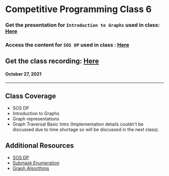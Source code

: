 # Competitive Programming Class 6

### Get the presentation for ```Introduction to Graphs``` used in class: [Here](./Competitive_Programming_Class_6.pdf) 
### Access the content for ```SOS DP``` used in class : [Here](./SOS_DP.md)

## Get the class recording: [Here](https://drive.google.com/file/d/1yGWzGBHUtJ0pmGWQtlLeVh4GpwkTXHnB/view?usp=sharing)

#### October 27, 2021

<hr>

## Class Coverage

- SOS DP
- Introduction to Graphs
- Graph representations
- Graph Traversal Basic Intro (Implementation details couldn't be discussed due to time shortage so will be discussed in the next class).

## Additional Resources

- [SOS DP](https://codeforces.com/blog/entry/45223)
- [Submask Enumeration](https://cp-algorithms.com/algebra/all-submasks.html)
- [Graph Algorithms](https://codeforces.com/blog/entry/16221)